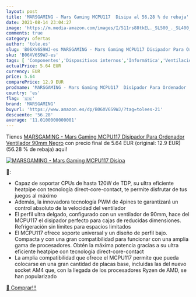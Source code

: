 ```yaml
---
layout: post
title: 'MARSGAMING - Mars Gaming MCPU117  Disipa al 56.28 % de rebaja'
date: 2021-08-14 23:04:27
image: 'https://m.media-amazon.com/images/I/511rs88tkEL._SL500_._SL400_.jpg'
comments: true
category: ofertas
author: 'tole.es'
slug: 'B06XV6S9WJ-es MARSGAMING - Mars Gaming MCPU117 Disipador Para Ordenador...'
sku: 'B06XV6S9WJ-es'
tags: [ 'Componentes','Dispositivos internos','Informática','Ventilación y refrigeración para ordenadores','Ventiladores de CPU','marsgaming','ordenador', ]
actualPrice: 5.64 EUR
currency: EUR
price: 5.64
comparePrice: 12.9 EUR
prodname: 'MARSGAMING - Mars Gaming MCPU117  Disipador Para Ordenador  Ventilador 90mm  Negro'
country: 'es'
flag: '🇪🇸'
brand: 'MARSGAMING'
buyurl: 'https://www.amazon.es/dp/B06XV6S9WJ/?tag=tolees-21'
descuento: '56.28'
average: '11.0100000000001'
---
```


Tienes [MARSGAMING - Mars Gaming MCPU117  Disipador Para Ordenador  Ventilador 90mm  Negro](https://www.amazon.es/dp/B06XV6S9WJ/?tag=tolees-21) con precio final de  5.64 EUR (original: 12.9 EUR) (56.28 %  de rebaja) aqui!

[![MARSGAMING - Mars Gaming MCPU117  Disipa](https://m.media-amazon.com/images/I/511rs88tkEL._SL500_._SL400_.jpg)](https://www.amazon.es/dp/B06XV6S9WJ/?tag=tolees-21)

🔎:

- Capaz de soportar CPUs de hasta 120W de TDP, su ultra eficiente heatpipe con tecnología direct-core-contact, te permite disfrutar de tus juegos al máximo
- Además, la innovadora tecnología PWM de 4pines te garantizará un control absoluto de la velocidad del ventilador
- El perfil ultra delgado, configurado con un ventilador de 90mm, hace del MCPU117 el disipador perfecto para cajas de reducidas dimensiones. Refrigeración sin límites para espacios limitados
- El MCPU117 ofrece soporte universal y un diseño de perfil bajo. Compacta y con una gran compatibilidad para funcionar con una amplia gama de procesadores. Obtén la máxima potencia gracias a su ultra eficiente heatpipe con tecnología direct-core-contact
- La amplia compatibilidad que ofrece el MCPU117 permite que pueda colocarse en una gran cantidad de placas base, incluidas las del nuevo socket AM4 que, con la llegada de los procesadores Ryzen de AMD, se han popularizado

[🛒 Comprar!!!](https://www.amazon.es/dp/B06XV6S9WJ/?tag=tolees-21)
